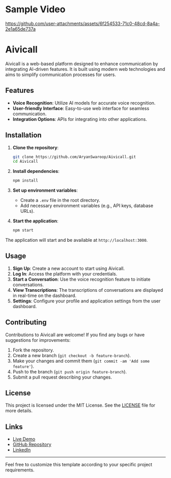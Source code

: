 # Sample Video

https://github.com/user-attachments/assets/6f254533-71c0-48cd-8a4a-2e1a65de737a

# Aivicall

Aivicall is a web-based platform designed to enhance communication by integrating AI-driven features. It is built using modern web technologies and aims to simplify communication processes for users.

## Features

- **Voice Recognition**: Utilize AI models for accurate voice recognition.
- **User-friendly Interface**: Easy-to-use web interface for seamless communication.
- **Integration Options**: APIs for integrating into other applications.

## Installation

1. **Clone the repository**:
   ```bash
   git clone https://github.com/AryanSwaroop/Aivicall.git
   cd Aivicall
   ```

2. **Install dependencies**:
   ```bash
   npm install
   ```

3. **Set up environment variables**:
   - Create a `.env` file in the root directory.
   - Add necessary environment variables (e.g., API keys, database URLs).

4. **Start the application**:
   ```bash
   npm start
   ```

The application will start and be available at `http://localhost:3000`.

## Usage

1. **Sign Up**: Create a new account to start using Aivicall.
2. **Log In**: Access the platform with your credentials.
3. **Start a Conversation**: Use the voice recognition feature to initiate conversations.
4. **View Transcriptions**: The transcriptions of conversations are displayed in real-time on the dashboard.
5. **Settings**: Configure your profile and application settings from the user dashboard.

## Contributing

Contributions to Aivicall are welcome! If you find any bugs or have suggestions for improvements:

1. Fork the repository.
2. Create a new branch (`git checkout -b feature-branch`).
3. Make your changes and commit them (`git commit -am 'Add some feature'`).
4. Push to the branch (`git push origin feature-branch`).
5. Submit a pull request describing your changes.

## License

This project is licensed under the MIT License. See the [LICENSE](LICENSE) file for more details.

## Links

- [Live Demo](https://your-live-demo-link.com)
- [GitHub Repository](https://github.com/AryanSwaroop/Aivicall)
- [LinkedIn](https://www.linkedin.com/in/aryan-swaroop/)

---

Feel free to customize this template according to your specific project requirements.
